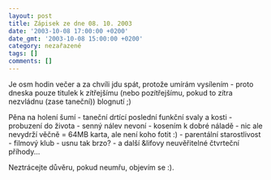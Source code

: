 ```yaml
---
layout: post
title: Zápisek ze dne 08. 10. 2003
date: '2003-10-08 17:00:00 +0200'
date_gmt: '2003-10-08 15:00:00 +0200'
category: nezařazené
tags: []
comments: []
---
```

<p>Je osm hodin večer a za chvíli jdu spát, protože umírám vysílením - proto dneska pouze titulek k zítřejšímu  (nebo pozítřejšímu, pokud to zítra nezvládnu (zase taneční)) blognutí ;)</p>
<p>Pěna na holení šumí - taneční drtící poslední funkční svaly a kosti - probuzení do života - senný nálev nevoní  - kosením k dobré náladě - nic ale nevydrží věčně = 64MB karta, ale není koho fotit :) - parentální starostlivost  - filmový klub - usnu tak brzo? - a další &lifovy neuvěřitelné čtvrteční příhody...</p>
<p>Neztrácejte důvěru, pokud neumřu, objevím se :).</p>
